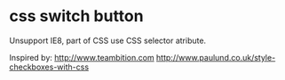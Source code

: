 # css switch button
Unsupport IE8, part of CSS use CSS selector atribute.

Inspired by: 
  http://www.teambition.com
  http://www.paulund.co.uk/style-checkboxes-with-css

  

